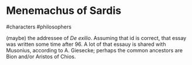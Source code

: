 # Menemachus of Sardis

#characters #philosophers 

(maybe) the addressee of _De exilio_.  Assuming that id is correct, that essay was written some time after 96. A lot of that essauy is shared with Musonius, according to A. Giesecke; perhaps the common ancestors are Bion and/or Aristos of Chios.
